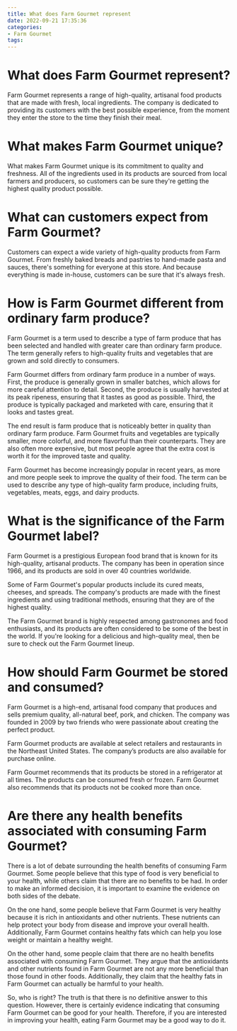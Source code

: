 ```yaml
---
title: What does Farm Gourmet represent
date: 2022-09-21 17:35:36
categories:
- Farm Gourmet
tags:
---
```



#  What does Farm Gourmet represent?

Farm Gourmet represents a range of high-quality, artisanal food products that are made with fresh, local ingredients. The company is dedicated to providing its customers with the best possible experience, from the moment they enter the store to the time they finish their meal.

# What makes Farm Gourmet unique?

What makes Farm Gourmet unique is its commitment to quality and freshness. All of the ingredients used in its products are sourced from local farmers and producers, so customers can be sure they're getting the highest quality product possible.

# What can customers expect from Farm Gourmet?

Customers can expect a wide variety of high-quality products from Farm Gourmet. From freshly baked breads and pastries to hand-made pasta and sauces, there's something for everyone at this store. And because everything is made in-house, customers can be sure that it's always fresh.

#  How is Farm Gourmet different from ordinary farm produce?

Farm Gourmet is a term used to describe a type of farm produce that has been selected and handled with greater care than ordinary farm produce. The term generally refers to high-quality fruits and vegetables that are grown and sold directly to consumers.

Farm Gourmet differs from ordinary farm produce in a number of ways. First, the produce is generally grown in smaller batches, which allows for more careful attention to detail. Second, the produce is usually harvested at its peak ripeness, ensuring that it tastes as good as possible. Third, the produce is typically packaged and marketed with care, ensuring that it looks and tastes great.

The end result is farm produce that is noticeably better in quality than ordinary farm produce. Farm Gourmet fruits and vegetables are typically smaller, more colorful, and more flavorful than their counterparts. They are also often more expensive, but most people agree that the extra cost is worth it for the improved taste and quality.

Farm Gourmet has become increasingly popular in recent years, as more and more people seek to improve the quality of their food. The term can be used to describe any type of high-quality farm produce, including fruits, vegetables, meats, eggs, and dairy products.

#  What is the significance of the Farm Gourmet label?

Farm Gourmet is a prestigious European food brand that is known for its high-quality, artisanal products. The company has been in operation since 1966, and its products are sold in over 40 countries worldwide.

Some of Farm Gourmet's popular products include its cured meats, cheeses, and spreads. The company's products are made with the finest ingredients and using traditional methods, ensuring that they are of the highest quality.

The Farm Gourmet brand is highly respected among gastronomes and food enthusiasts, and its products are often considered to be some of the best in the world. If you're looking for a delicious and high-quality meal, then be sure to check out the Farm Gourmet lineup.

#  How should Farm Gourmet be stored and consumed?

Farm Gourmet is a high-end, artisanal food company that produces and sells premium quality, all-natural beef, pork, and chicken. The company was founded in 2009 by two friends who were passionate about creating the perfect product.

Farm Gourmet products are available at select retailers and restaurants in the Northeast United States. The company’s products are also available for purchase online.

Farm Gourmet recommends that its products be stored in a refrigerator at all times. The products can be consumed fresh or frozen. Farm Gourmet also recommends that its products not be cooked more than once.

#  Are there any health benefits associated with consuming Farm Gourmet?

There is a lot of debate surrounding the health benefits of consuming Farm Gourmet. Some people believe that this type of food is very beneficial to your health, while others claim that there are no benefits to be had. In order to make an informed decision, it is important to examine the evidence on both sides of the debate.

On the one hand, some people believe that Farm Gourmet is very healthy because it is rich in antioxidants and other nutrients. These nutrients can help protect your body from disease and improve your overall health. Additionally, Farm Gourmet contains healthy fats which can help you lose weight or maintain a healthy weight.

On the other hand, some people claim that there are no health benefits associated with consuming Farm Gourmet. They argue that the antioxidants and other nutrients found in Farm Gourmet are not any more beneficial than those found in other foods. Additionally, they claim that the healthy fats in Farm Gourmet can actually be harmful to your health.

So, who is right? The truth is that there is no definitive answer to this question. However, there is certainly evidence indicating that consuming Farm Gourmet can be good for your health. Therefore, if you are interested in improving your health, eating Farm Gourmet may be a good way to do it.